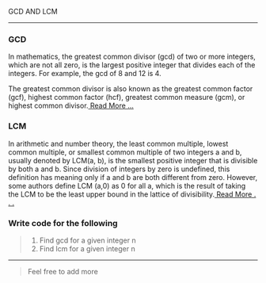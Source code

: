 GCD AND LCM
<hr>

### GCD

In mathematics, the greatest common divisor (gcd) of two or more integers, which are not all zero, is the largest positive integer that divides each of the integers. For example, the gcd of 8 and 12 is 4.

The greatest common divisor is also known as the greatest common factor (gcf), highest common factor (hcf), greatest common measure (gcm), or highest common divisor.<a href="https://en.wikipedia.org/wiki/Greatest_common_divisor"> Read More ...</a>

### LCM

In arithmetic and number theory, the least common multiple, lowest common multiple, or smallest common multiple of two integers a and b, usually denoted by LCM(a, b), is the smallest positive integer that is divisible by both a and b. Since division of integers by zero is undefined, this definition has meaning only if a and b are both different from zero. However, some authors define LCM (a,0) as 0 for all a, which is the result of taking the LCM to be the least upper bound in the lattice of divisibility.<a href="https://en.wikipedia.org/wiki/Least_common_multiple"> Read More . . .</a>

### Write code for the following

> <ol>
> <li> Find gcd for a given integer n </li>
> <li> Find lcm for a given integer n </li>
</ol>

<hr>

> Feel free to add more
